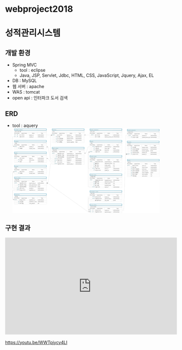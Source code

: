 # webproject2018

성적관리시스템
=============


개발 환경
-------------
  * Spring MVC
    * tool : eclipse
    * Java, JSP, Servlet, Jdbc, HTML, CSS, JavaScript, Jquery, Ajax, EL 
  * DB : MySQL
  * 웹 서버 : apache
  * WAS : tomcat
  * open api : 인터파크 도서 검색
  
  

ERD
-------------
  * tool : aquery ![Alt text](/3차(성적관리ERD).png)


구현 결과
--------------
<iframe width="560" height="315" src="https://www.youtube.com/embed/WWTpjycy4LI" frameborder="0" allow="accelerometer; autoplay; encrypted-media; gyroscope; picture-in-picture" allowfullscreen></iframe>


https://youtu.be/WWTpjycy4LI
